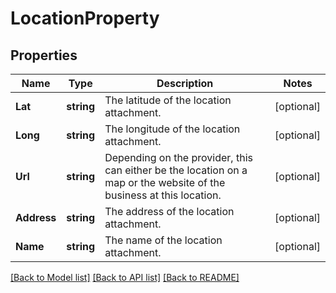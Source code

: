 # LocationProperty

## Properties
Name | Type | Description | Notes
------------ | ------------- | ------------- | -------------
**Lat** | **string** | The latitude of the location attachment. | [optional] 
**Long** | **string** | The longitude of the location attachment. | [optional] 
**Url** | **string** | Depending on the provider, this can either be the location on a map or the website of the business at this location. | [optional] 
**Address** | **string** | The address of the location attachment. | [optional] 
**Name** | **string** | The name of the location attachment. | [optional] 

[[Back to Model list]](../README.md#documentation-for-models) [[Back to API list]](../README.md#documentation-for-api-endpoints) [[Back to README]](../README.md)


